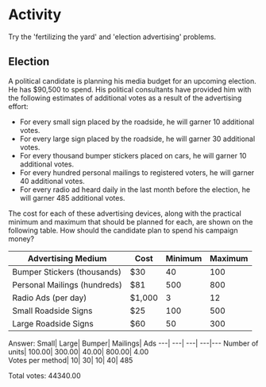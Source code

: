 # Activity
Try the 'fertilizing the yard' and 'election advertising' problems.

## Election
A political candidate is planning his media budget for an upcoming election.  He has $90,500 to spend.  His political consultants have provided him with the following estimates of additional votes as a result of the advertising effort:

* For every small sign placed by the roadside, he will garner 10 additional votes.
* For every large sign placed by the roadside, he will garner 30 additional votes.
* For every thousand bumper stickers placed on cars, he will garner 10 additional votes.
* For every hundred personal mailings to registered voters, he will garner 40 additional votes.
* For every radio ad heard daily in the last month before the election, he will garner 485 additional votes.

The cost for each of these advertising devices, along with the practical minimum and maximum that should be planned for each, are shown on the following table.  How should the candidate plan to spend his campaign money?

Advertising Medium| Cost| Minimum| Maximum
---| ---| ---| ---
Bumper Stickers (thousands)| $30 | 40 |100
Personal Mailings (hundreds)| $81|500|800
Radio Ads (per day)|$1,000| 3| 12
Small Roadside Signs| $25| 100| 500
Large Roadside Signs| $60| 50| 300


Answer:
Small|	Large|	Bumper|	Mailings|	Ads	
---| ---| ---| ---|---
Number of units|	100.00|	300.00|	40.00|	800.00|	4.00	
Votes per method|	10|	30|	10|	40| 485

Total votes: 	44340.00
